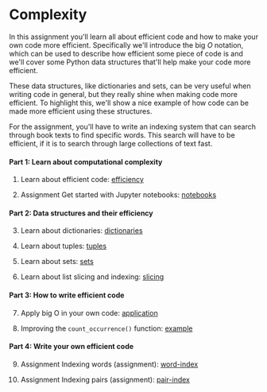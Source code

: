 # Complexity

In this assignment you'll learn all about efficient code and how to make your
own code more efficient. Specifically we'll introduce the big *O* notation,
which can be used to describe how efficient some piece of code is and we'll
cover some Python data structures that'll help make your code more efficient.

These data structures, like dictionaries and sets, can be very useful when
writing code in general, but they really shine when making code more efficient.
To highlight this, we'll show a nice example of how code can be made more
efficient using these structures.

For the assignment, you'll have to write an indexing system that can search
through book texts to find specific words. This search will have to be
efficient, if it is to search through large collections of text fast.

#### Part 1: Learn about computational complexity

1. Learn about efficient code: [efficiency](/complexity/efficiency)

2. <span class="badge badge-primary">Assignment</span> Get started with Jupyter notebooks: [notebooks](/complexity/notebook)

#### Part 2: Data structures and their efficiency

3. Learn about dictionaries: [dictionaries](/complexity/dictionaries)

4. Learn about tuples: [tuples](/complexity/tuples)

5. Learn about sets: [sets](/complexity/sets)

6. Learn about list slicing and indexing: [slicing](/complexity/slicing)

#### Part 3: How to write efficient code

7. Apply big O in your own code: [application](/complexity/application)

8. Improving the `count_occurrence()` function: [example](/complexity/example)

#### Part 4: Write your own efficient code

9. <span class="badge badge-primary">Assignment</span> Indexing words (assignment): [word-index](/complexity/word-index)

10. <span class="badge badge-primary">Assignment</span> Indexing pairs (assignment): [pair-index](/complexity/pair-index)

